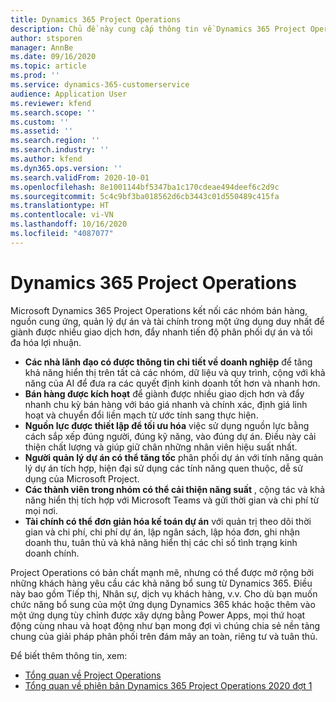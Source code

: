 ```yaml
---
title: Dynamics 365 Project Operations
description: Chủ đề này cung cấp thông tin về Dynamics 365 Project Operations.
author: stsporen
manager: AnnBe
ms.date: 09/16/2020
ms.topic: article
ms.prod: ''
ms.service: dynamics-365-customerservice
audience: Application User
ms.reviewer: kfend
ms.search.scope: ''
ms.custom: ''
ms.assetid: ''
ms.search.region: ''
ms.search.industry: ''
ms.author: kfend
ms.dyn365.ops.version: ''
ms.search.validFrom: 2020-10-01
ms.openlocfilehash: 8e1001144bf5347ba1c170cdeae494deef6c2d9c
ms.sourcegitcommit: 5c4c9bf3ba018562d6cb3443c01d550489c415fa
ms.translationtype: HT
ms.contentlocale: vi-VN
ms.lasthandoff: 10/16/2020
ms.locfileid: "4087077"
---
```

# <a name="dynamics-365-project-operations"></a>Dynamics 365 Project Operations

Microsoft Dynamics 365 Project Operations kết nối các nhóm bán hàng, nguồn cung ứng, quản lý dự án và tài chính trong một ứng dụng duy nhất để giành được nhiều giao dịch hơn, đẩy nhanh tiến độ phân phối dự án và tối đa hóa lợi nhuận.

-   **Các nhà lãnh đạo có được thông tin chi tiết về doanh nghiệp** để tăng khả năng hiển thị trên tất cả các nhóm, dữ liệu và quy trình, cộng với khả năng của AI để đưa ra các quyết định kinh doanh tốt hơn và nhanh hơn.
-   **Bán hàng được kích hoạt** để giành được nhiều giao dịch hơn và đẩy nhanh chu kỳ bán hàng với báo giá nhanh và chính xác, định giá linh hoạt và chuyển đổi liền mạch từ ước tính sang thực hiện.
-   **Nguồn lực được thiết lập để tối ưu hóa** việc sử dụng nguồn lực bằng cách sắp xếp đúng người, đúng kỹ năng, vào đúng dự án. Điều này cải thiện chất lượng và giúp giữ chân những nhân viên hiệu suất nhất.
-   **Người quản lý dự án có thể tăng tốc** phân phối dự án với tính năng quản lý dự án tích hợp, hiện đại sử dụng các tính năng quen thuộc, dễ sử dụng của Microsoft Project.
-   **Các thành viên trong nhóm có thể cải thiện năng suất** , cộng tác và khả năng hiển thị tích hợp với Microsoft Teams và gửi thời gian và chi phí từ mọi nơi.
-   **Tài chính có thể đơn giản hóa kế toán dự án** với quản trị theo dõi thời gian và chi phí, chi phí dự án, lập ngân sách, lập hóa đơn, ghi nhận doanh thu, tuân thủ và khả năng hiển thị các chỉ số tình trạng kinh doanh chính.

Project Operations có bản chất mạnh mẽ, nhưng có thể được mở rộng bởi những khách hàng yêu cầu các khả năng bổ sung từ Dynamics 365. Điều này bao gồm Tiếp thị, Nhân sự, dịch vụ khách hàng, v.v. Cho dù bạn muốn chức năng bổ sung của một ứng dụng Dynamics 365 khác hoặc thêm vào một ứng dụng tùy chỉnh được xây dựng bằng Power Apps, mọi thứ hoạt động cùng nhau và hoạt động như bạn mong đợi vì chúng chia sẻ nền tảng chung của giải pháp phân phối trên đám mây an toàn, riêng tư và tuân thủ.

Để biết thêm thông tin, xem:

- [Tổng quan về Project Operations](https://dynamics.microsoft.com/en-us/project-operations/overview/)
- [Tổng quan về phiên bản Dynamics 365 Project Operations 2020 đợt 1](https://docs.microsoft.com/dynamics365-release-plan/2020wave1/dynamics365-project-operations/)

